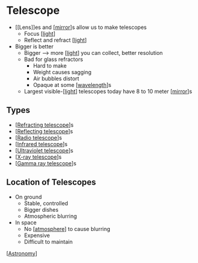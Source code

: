# Telescope

- [[Lens]]es and [[mirror]]s allow us to make telescopes
  - Focus [[light]]
  - Reflect and refract [[light]]
- Bigger is better
  - Bigger --> more [[light]] you can collect, better resolution
  - Bad for glass refractors
    - Hard to make
    - Weight causes sagging
    - Air bubbles distort
    - Opaque at some [[wavelength]]s
  - Largest visible-[[light]] telescopes today have 8 to 10 meter [[mirror]]s

## Types

- [[Refracting telescope]]s
- [[Reflecting telescope]]s
- [[Radio telescope]]s
- [[Infrared telescope]]s
- [[Ultraviolet telescope]]s
- [[X-ray telescope]]s
- [[Gamma ray telescope]]s

## Location of Telescopes

- On ground
  - Stable, controlled
  - Bigger dishes
  - Atmospheric blurring
- In space
  - No [[atmosphere]] to cause blurring
  - Expensive
  - Difficult to maintain

[[Astronomy]]

[//begin]: # "Autogenerated link references for markdown compatibility"
[mirror]: mirror "Mirror"
[light]: light "Light"
[wavelength]: wavelength "Wavelength"
[Refracting telescope]: refracting-telescope "Refracting Telescope"
[Reflecting telescope]: reflecting-telescope "Reflecting Telescope"
[Radio telescope]: radio-telescope "Radio Telescope"
[Infrared telescope]: infrared-telescope "Infrared Telescope"
[Ultraviolet telescope]: ultraviolet-telescope "Ultraviolet Telescope"
[X-ray telescope]: x-ray-telescope "X-Ray Telescope"
[Gamma ray telescope]: gamma-ray-telescope "Gamma Ray Telescope"
[atmosphere]: atmosphere "Atmosphere"
[Astronomy]: astronomy "Astronomy"
[//end]: # "Autogenerated link references"